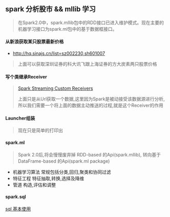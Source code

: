 ## spark 分析股市 && mllib 学习
> 在Spark2.0中，spark.mllib包中的RDD接口已进入维护模式。现在主要的机器学习接口为spark.ml包中的基于数据框接口。

#### 从新浪获取某只股票最新价格

* http://hq.sinajs.cn/list=sz002230,sh601007
> 上面可以获取深圳证券的科大讯飞跟上海证券的方大炭素两只股票价格

#### 写个类继承Receiver 
> [Spark Streaming Custom Receivers](http://spark.apache.org/docs/latest/streaming-custom-receivers.html)
>
> 上面只是从Url获取一个数据,这里因为Spark是被动接受该数据源进行分析,所以我们需要一个将上面的数据主动推送的过程,就是这个Receiver的作用

#### Launcher组装
> 现在只是简单的打印出

#### spark.ml
> Spark 2.0后,将会慢慢废弃掉 RDD-based 的Api(spark.mllib), 转向基于 DataFrame-based 的Api(spark.ml package)
* 机器学习算法 常规包括分类,回归,聚类和协同过滤
* 特征工程 特征抽取,转换,选择及降维
* 管道 构造,评估和调整

#### spark.sql
[sql 基本使用](https://github.com/bobxwang/predict-stock-in-spark/blob/master/src/main/scala/com/bob/sql/SSql.scala)